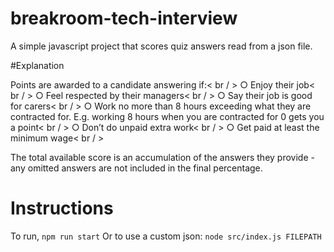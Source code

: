 # breakroom-tech-interview

A simple javascript project that scores quiz answers read from a json file. 


#Explanation 

Points are awarded to a candidate answering if:< br / >
○ Enjoy their job< br / >
○ Feel respected by their managers< br / >
○ Say their job is good for carers< br / >
○ Work no more than 8 hours exceeding what they are contracted for. E.g.
working 8 hours when you are contracted for 0 gets you a point< br / >
○ Don’t do unpaid extra work< br / >
○ Get paid at least the minimum wage< br / >

The total available score is an accumulation of the answers they provide - any omitted answers are not included in the final percentage.

# Instructions

To run, ```npm run start``` Or to use a custom json: ```node src/index.js FILEPATH ```




